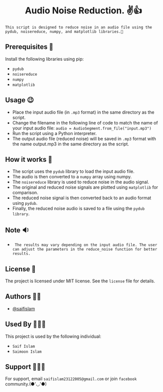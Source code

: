 <h1 align="center">Audio Noise Reduction. ✌️👍</h1>


` This script is designed to reduce noise in an audio file using the pydub, noisereduce, numpy, and matplotlib libraries.🙂
`

## Prerequisites 🤖
Install the following libraries using pip:
- `pydub`
- `noisereduce`
- `numpy`
- `matplotlib`

## Usage 😉
- Place the input audio file (in `.mp3` format) in the same directory as the script.
- Change the filename in the following line of code to match the name of your input audio file:  `audio = AudioSegment.from_file("input.mp3")`
- Run the script using a Python interpreter.
- The output audio file (reduced noise) will be saved in `.mp3` format with the name output.mp3 in the same directory as the script.

## How it works 🤖
- The script uses the `pydub` library to load the input audio file.
- The audio is then converted to a `numpy` array using numpy.
- The `noisereduce` library is used to reduce noise in the audio signal.
- The original and reduced noise signals are plotted using `matplotlib` for comparison.
- The reduced noise signal is then converted back to an audio format using `pydub`.
- Finally, the reduced noise audio is saved to a file using the `pydub library`.

## Note 🔉
- ` The results may vary depending on the input audio file. The user can adjust the parameters in the reduce_noise function for better results.`

## License 🪪
The project is licensed under MIT license. See the `license` file for details.

## Authors 👦🏻

- [@saifislam](https://www.github.com/sa-if)

## Used By 🧑‍🤝‍🧑

This project is used by the following individual:

- `Saif Islam`  
- `Saimoon Islam`


## Support 💁🏻‍♂️

For support, email `saifislam23122005@gmail.com` or join `facebook` community.(●'◡'●)







